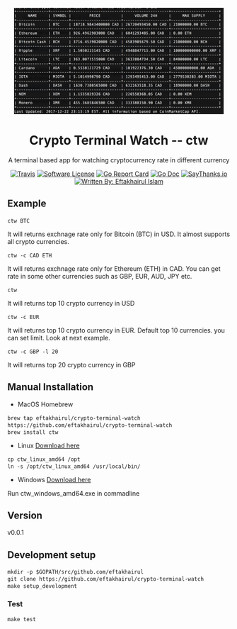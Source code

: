 <p align="center">
  <img alt="ctw Logo" src="https://raw.githubusercontent.com/eftakhairul/crypto-terminal-watch/master/assets/pic1.png" height="240" />
  <h1 align="center">Crypto Terminal Watch -- ctw</h1>
  <p align="center">A terminal based app for watching cryptocurrency rate in different currency</p>
  <p align="center">
    <a href="https://travis-ci.org/eftakhairul/crypto-terminal-watch"><img alt="Travis" src="https://travis-ci.org/eftakhairul/crypto-terminal-watch.svg?branch=master"></a>    
    <a href="/LICENSE.md"><img alt="Software License" src="https://img.shields.io/badge/license-MIT-brightgreen.svg?style=flat-square"></a>        
    <a href="https://goreportcard.com/report/github.com/eftakhairul/crypto-terminal-watch"><img alt="Go Report Card" src="https://goreportcard.com/badge/github.com/eftakhairul/crypto-terminal-watch?style=flat-square"></a>
    <a href="http://godoc.org/github.com/eftakhairul/crypto-terminal-watch"><img alt="Go Doc" src="https://img.shields.io/badge/godoc-reference-blue.svg?style=flat-square"></a>
    <a href="https://saythanks.io/to/eftakhairul"><img alt="SayThanks.io" src="https://img.shields.io/badge/SayThanks.io-%E2%98%BC-1EAEDB.svg?style=flat-square"></a>
    <a href="https://github.com/eftakhairul"><img alt="Written By: Eftakhairul Islam" src="https://img.shields.io/badge/powered%20by-Eftakhairul%20Islam-green.svg?style=flat-square"></a>
  </p>
</p>

## Example
```console
ctw BTC
```
It will returns exchnage rate only for Bitcoin (BTC) in USD. It almost supports all crypto currencies.


```console
ctw -c CAD ETH
```
It will returns exchnage rate only for Ethereum (ETH) in CAD.  You can get rate in some other currencies such as GBP, EUR, AUD, JPY etc.

```console
ctw 
```
It will returns top 10 crypto currency in USD

```console
ctw -c EUR
```
It will returns top 10 crypto currency in EUR. Default top 10 currencies. you can set limit. Look at next example.
 

 ```console
ctw -c GBP -l 20
```
It will returns top 20 crypto currency in GBP


## Manual Installation 
* MacOS 
Homebrew
 ```console
 brew tap eftakhairul/crypto-terminal-watch https://github.com/eftakhairul/crypto-terminal-watch
 brew install ctw
```

* Linux [Download here](https://github.com/eftakhairul/crypto-terminal-watch/raw/master/release/ctw_linux_amd64)
 ```console
 cp ctw_linux_amd64 /opt
 ln -s /opt/ctw_linux_amd64 /usr/local/bin/
```

* Windows [Download here](https://github.com/eftakhairul/crypto-terminal-watch/raw/master/release/ctw_windows_amd64.exe)

Run ctw_windows_amd64.exe in commadline

## Version
v0.0.1 

## Development setup
```console
mkdir -p $GOPATH/src/github.com/eftakhairul
git clone https://github.com/eftakhairul/crypto-terminal-watch
make setup_development
```

### Test
```console
make test
```


